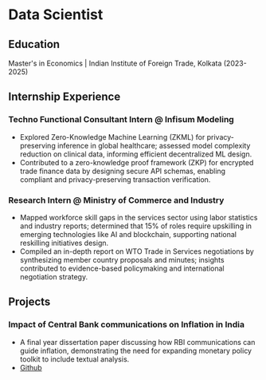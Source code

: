 # Data Scientist

## Education
Master's in Economics | Indian Institute of Foreign Trade, Kolkata (2023-2025)

## Internship Experience
### Techno Functional Consultant Intern @ Infisum Modeling
- Explored Zero-Knowledge Machine Learning (ZKML) for privacy-preserving  inference in global healthcare; assessed model complexity reduction on clinical data, informing efficient decentralized ML design.
- Contributed to a zero-knowledge proof framework (ZKP) for encrypted trade finance data by designing secure API schemas, enabling compliant and privacy-preserving transaction verification.

### Research Intern @ Ministry of Commerce and Industry
- Mapped workforce skill gaps in the services sector using labor statistics and industry reports; determined that 15% of roles require upskilling in emerging technologies like AI and blockchain, supporting national reskilling initiatives design.
- Compiled an in-depth report on WTO Trade in Services negotiations by synthesizing member country proposals and minutes; insights contributed to evidence-based policymaking and international negotiation strategy.

## Projects
###  Impact of Central Bank communications on Inflation in India
- A final year dissertation paper discussing how RBI communications can guide inflation, demonstrating the need for expanding monetary policy toolkit to include textual analysis.
- [Github](https://github.com/Green2410/RBI_sentiment)

 
